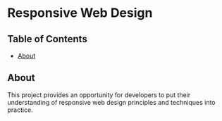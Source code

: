 # Responsive Web Design

## Table of Contents
- [About](#about)

## About
This project provides an opportunity for developers to put their understanding of responsive web design principles and techniques into practice.
